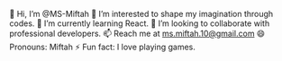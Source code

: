 👋 Hi, I’m @MS-Miftah
👀 I’m interested to shape my imagination through codes.
🌱 I’m currently learning React.
💞️ I’m looking to collaborate with professional developers.
📫 Reach me at ms.miftah.10@gmail.com
😄 Pronouns: Miftah
⚡ Fun fact: I love playing games.
